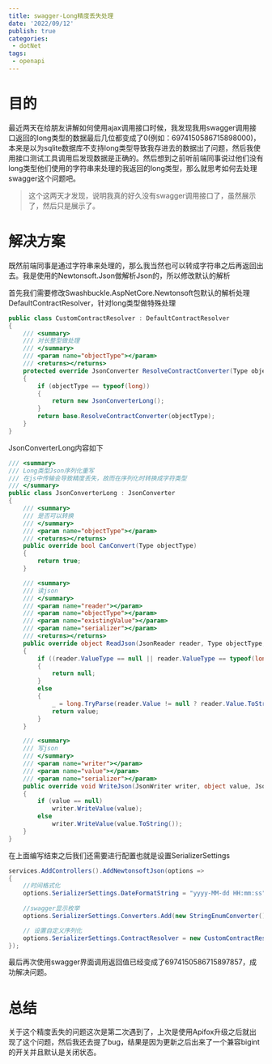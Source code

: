 ```yaml
---
title: swagger-Long精度丢失处理
date: '2022/09/12'
publish: true
categories:
 - dotNet
tags:
 - openapi
---
```

# 目的

最近两天在给朋友讲解如何使用ajax调用接口时候，我发现我用swagger调用接口返回的long类型的数据最后几位都变成了0(例如：6974150586715898000)，本来是以为sqlite数据库不支持long类型导致我存进去的数据出了问题，然后我使用接口测试工具调用后发现数据是正确的。然后想到之前听前端同事说过他们没有long类型他们使用的字符串来处理的我返回的long类型，那么就思考如何去处理swagger这个问题吧。

> 这个这两天才发现，说明我真的好久没有swagger调用接口了，虽然展示了，然后只是展示了。

# 解决方案

既然前端同事是通过字符串来处理的，那么我当然也可以转成字符串之后再返回出去。我是使用的Newtonsoft.Json做解析Json的，所以修改默认的解析



首先我们需要修改Swashbuckle.AspNetCore.Newtonsoft包默认的解析处理DefaultContractResolver，针对long类型做特殊处理

```csharp
public class CustomContractResolver : DefaultContractResolver
{
    /// <summary>
    /// 对长整型做处理
    /// </summary>
    /// <param name="objectType"></param>
    /// <returns></returns>
    protected override JsonConverter ResolveContractConverter(Type objectType)
    {
        if (objectType == typeof(long))
        {
            return new JsonConverterLong();
        }
        return base.ResolveContractConverter(objectType);
    }
}
```

JsonConverterLong内容如下

```csharp
/// <summary>
/// Long类型Json序列化重写
/// 在js中传输会导致精度丢失，故而在序列化时转换成字符类型
/// </summary>
public class JsonConverterLong : JsonConverter
{
    /// <summary>
    /// 是否可以转换
    /// </summary>
    /// <param name="objectType"></param>
    /// <returns></returns>
    public override bool CanConvert(Type objectType)
    {
        return true;
    }

    /// <summary>
    /// 读json
    /// </summary>
    /// <param name="reader"></param>
    /// <param name="objectType"></param>
    /// <param name="existingValue"></param>
    /// <param name="serializer"></param>
    /// <returns></returns>
    public override object ReadJson(JsonReader reader, Type objectType, object existingValue, JsonSerializer serializer)
    {
        if ((reader.ValueType == null || reader.ValueType == typeof(long?)) && reader.Value == null)
        {
            return null;
        }
        else
        {
            _ = long.TryParse(reader.Value != null ? reader.Value.ToString() : "", out long value);
            return value;
        }
    }

    /// <summary>
    /// 写json
    /// </summary>
    /// <param name="writer"></param>
    /// <param name="value"></param>
    /// <param name="serializer"></param>
    public override void WriteJson(JsonWriter writer, object value, JsonSerializer serializer)
    {
        if (value == null)
            writer.WriteValue(value);
        else
            writer.WriteValue(value.ToString());
    }
}
```

在上面编写结束之后我们还需要进行配置也就是设置SerializerSettings

```csharp
services.AddControllers().AddNewtonsoftJson(options =>
{
    //时间格式化
    options.SerializerSettings.DateFormatString = "yyyy-MM-dd HH:mm:ss";
    
    //swagger显示枚举
    options.SerializerSettings.Converters.Add(new StringEnumConverter());

    // 设置自定义序列化
    options.SerializerSettings.ContractResolver = new CustomContractResolver();
});
```

最后再次使用swagger界面调用返回值已经变成了6974150586715897857，成功解决问题。

# 总结

关于这个精度丢失的问题这次是第二次遇到了，上次是使用Apifox升级之后就出现了这个问题，然后我还去提了bug，结果是因为更新之后出来了一个兼容bigint的开关并且默认是关闭状态。
